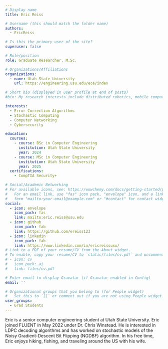```yaml
---
# Display name
title: Eric Reiss

# Username (this should match the folder name)
authors:
  - EricReiss

# Is this the primary user of the site?
superuser: false

# Role/position
role: Graduate Researcher, M.Sc.

# Organizations/Affiliations
organizations:
  - name: Utah State University
    url: https://engineering.usu.edu/ece/index

# Short bio (displayed in user profile at end of posts)
#bio: My research interests include distributed robotics, mobile computing and programmable matter.

interests:
  - Error Correction Algorithms
  - Stochastic Computing
  - Computer Networking
  - Cybersecurity

education:
  courses:
    - course: BSc in Computer Engineering
      institution: Utah State University
      year: 2024
    - course: MSc in Computer Engineering
      institution: Utah State University
      year: 2025
  certifications:
    - CompTIA Security+

# Social/Academic Networking
# For available icons, see: https://wowchemy.com/docs/getting-started/page-builder/#icons
#   For an email link, use "fas" icon pack, "envelope" icon, and a link in the
#   form "mailto:your-email@example.com" or "#contact" for contact widget.
social:
  - icon: envelope
    icon_pack: fas
    link: mailto:eric.reiss@usu.edu
  - icon: github
    icon_pack: fab
    link: https://github.com/ereiss123
  - icon: linkedin
    icon_pack: fab
    link: https://www.linkedin.com/in/ericreissusu/
# Link to a PDF of your resume/CV from the About widget.
# To enable, copy your resume/CV to `static/files/cv.pdf` and uncomment the lines below.
# - icon: cv
#   icon_pack: ai
#   link: files/cv.pdf

# Enter email to display Gravatar (if Gravatar enabled in Config)
email: ''

# Organizational groups that you belong to (for People widget)
#   Set this to `[]` or comment out if you are not using People widget.
user_groups:
  - Grad Students
---
```

Eric is a senior computer engineering student at Utah State University. Eric joined FLUENT in May 2022 under Dr. Chris Winstead. He is interested in LDPC decoding algorithms and has worked on stochastic models of the Noisy Gradient-Descent Bit Flipping (NGDBF) algorithm. In his free time, Eric enjoys hiking, fishing, and traveling around the US with his wife.

